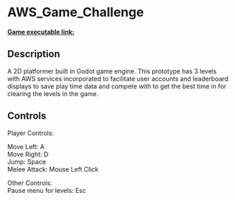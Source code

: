 # AWS_Game_Challenge


<b> [Game executable link:](https://drive.google.com/drive/folders/1jj8wyjL-gqaoyUx1ZNy3AFTjh5wPdnYR?usp=sharing) </b> 

<h2>Description</h2>
A 2D platformer built in Godot game engine. This prototype has 3 levels with AWS services incorporated to facilitate user accounts and leaderboard displays to save play time data and compete with to get the best time in for clearing the levels in the game.<br />

<h2>Controls</h2>
Player Controls:

Move Left: A<br />
Move Right: D<br />
Jump: Space<br />
Melee Attack: Mouse Left Click<br />

Other Controls:<br />
Pause menu for levels: Esc<br />
